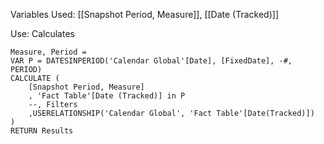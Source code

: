 Variables Used:
[[Snapshot Period, Measure]], [[Date (Tracked)]]

Use:
Calculates 

```dax
Measure, Period =
VAR P = DATESINPERIOD('Calendar Global'[Date], [FixedDate], -#, PERIOD)
CALCULATE (
	[Snapshot Period, Measure]
	, 'Fact Table'[Date (Tracked)] in P
	--, Filters
	,USERELATIONSHIP('Calendar Global', 'Fact Table'[Date(Tracked)])
)
RETURN Results
```